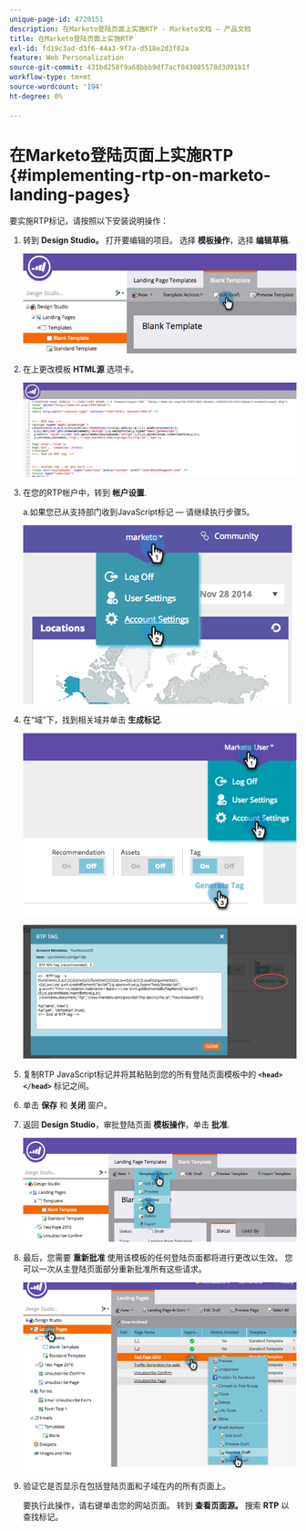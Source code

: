 ```yaml
---
unique-page-id: 4720151
description: 在Marketo登陆页面上实施RTP - Marketo文档 — 产品文档
title: 在Marketo登陆页面上实施RTP
exl-id: fd19c3ad-d3f6-44a3-9f7a-d518e2d3f02a
feature: Web Personalization
source-git-commit: 431bd258f9a68bbb9df7acf043085578d3d91b1f
workflow-type: tm+mt
source-wordcount: '194'
ht-degree: 0%

---
```


# 在Marketo登陆页面上实施RTP {#implementing-rtp-on-marketo-landing-pages}

要实施RTP标记，请按照以下安装说明操作：

1. 转到 **Design Studio。** 打开要编辑的项目。 选择 **模板操作**，选择 **编辑草稿**.

   ![](assets/image2015-4-26-18-3a27-3a4.png)

1. 在上更改模板 **HTML源** 选项卡。

   ![](assets/image2015-4-26-18-3a28-3a17.png)

1. 在您的RTP帐户中，转到 **帐户设置**.

   a.如果您已从支持部门收到JavaScript标记 — 请继续执行步骤5。

   ![](assets/image2014-11-30-15-3a19-3a21-2.png)

1. 在“域”下，找到相关域并单击 **生成标记**.

   ![](assets/image2015-4-26-18-3a27-3a35.png)

   ![](assets/image2014-11-30-15-3a20-3a17-2.png)

1. 复制RTP JavaScript标记并将其粘贴到您的所有登陆页面模板中的 **`<head> </head>`** 标记之间。

1. 单击 **保存** 和 **关闭** 窗户。

1. 返回 **Design Studio**，审批登陆页面 **模板操作**，单击 **批准**.

   ![](assets/image2015-4-26-18-3a28-3a30.png)

1. 最后，您需要 **重新批准** 使用该模板的任何登陆页面都将进行更改以生效。 您可以一次从主登陆页面部分重新批准所有这些请求。

   ![](assets/image2015-4-26-18-3a28-3a49.png)

1. 验证它是否显示在包括登陆页面和子域在内的所有页面上。

   要执行此操作，请右键单击您的网站页面。 转到 **查看页面源。** 搜索 **RTP** 以查找标记。

